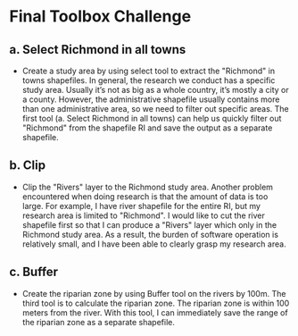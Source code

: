 # Final Toolbox Challenge

## a. Select Richmond in all towns
* Create a study area by using select tool to extract the "Richmond" in towns shapefiles.
In general, the research we conduct has a specific study area.
Usually it’s not as big as a whole country, it’s mostly a city or a county.
However, the administrative shapefile usually contains more than one administrative area, so we need to filter out specific areas.
The first tool (a. Select Richmond in all towns) can help us quickly filter out "Richmond" from the shapefile RI  and save the output as a separate shapefile.

## b. Clip
* Clip the "Rivers" layer to the Richmond study area.
Another problem encountered when doing research is that the amount of data is too large. 
For example, I have river shapefile for the entire RI, but my research area is limited to "Richmond". 
I would like to cut the river shapefile first so that I can produce a "Rivers" layer which only in the Richmond study area.
As a result, the burden of software operation is relatively small, and I have been able to clearly grasp my research area.

## c. Buffer
* Create the riparian zone by using Buffer tool on the rivers by 100m.
The third tool is to calculate the riparian zone. 
The riparian zone is within 100 meters from the river. 
With this tool, I can immediately save the range of the riparian zone as a separate shapefile.